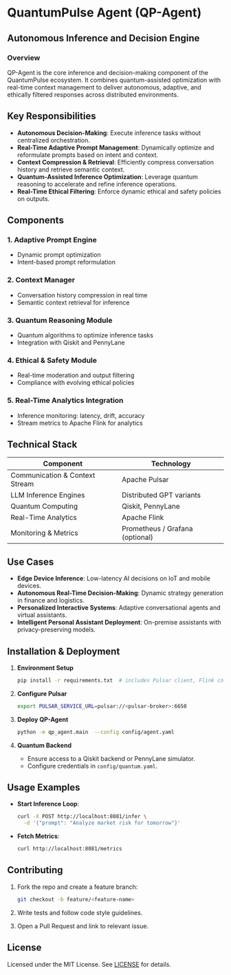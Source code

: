# QuantumPulse Agent (QP-Agent)

## Autonomous Inference and Decision Engine

### Overview

QP-Agent is the core inference and decision-making component of the QuantumPulse ecosystem. It combines quantum-assisted optimization with real-time context management to deliver autonomous, adaptive, and ethically filtered responses across distributed environments.

## Key Responsibilities

* **Autonomous Decision-Making**: Execute inference tasks without centralized orchestration.
* **Real-Time Adaptive Prompt Management**: Dynamically optimize and reformulate prompts based on intent and context.
* **Context Compression & Retrieval**: Efficiently compress conversation history and retrieve semantic context.
* **Quantum-Assisted Inference Optimization**: Leverage quantum reasoning to accelerate and refine inference operations.
* **Real-Time Ethical Filtering**: Enforce dynamic ethical and safety policies on outputs.

## Components

### 1. Adaptive Prompt Engine

* Dynamic prompt optimization
* Intent-based prompt reformulation

### 2. Context Manager

* Conversation history compression in real time
* Semantic context retrieval for inference

### 3. Quantum Reasoning Module

* Quantum algorithms to optimize inference tasks
* Integration with Qiskit and PennyLane

### 4. Ethical & Safety Module

* Real-time moderation and output filtering
* Compliance with evolving ethical policies

### 5. Real-Time Analytics Integration

* Inference monitoring: latency, drift, accuracy
* Stream metrics to Apache Flink for analytics

## Technical Stack

| Component                      | Technology                      |
| ------------------------------ | ------------------------------- |
| Communication & Context Stream | Apache Pulsar                   |
| LLM Inference Engines          | Distributed GPT variants        |
| Quantum Computing              | Qiskit, PennyLane               |
| Real-Time Analytics            | Apache Flink                    |
| Monitoring & Metrics           | Prometheus / Grafana (optional) |

## Use Cases

* **Edge Device Inference**: Low-latency AI decisions on IoT and mobile devices.
* **Autonomous Real-Time Decision-Making**: Dynamic strategy generation in finance and logistics.
* **Personalized Interactive Systems**: Adaptive conversational agents and virtual assistants.
* **Intelligent Personal Assistant Deployment**: On-premise assistants with privacy-preserving models.

## Installation & Deployment

1. **Environment Setup**

   ```bash
   pip install -r requirements.txt  # includes Pulsar client, Flink connectors, Qiskit, PennyLane
   ```
2. **Configure Pulsar**

   ```bash
   export PULSAR_SERVICE_URL=pulsar://<pulsar-broker>:6650
   ```
3. **Deploy QP-Agent**

   ```bash
   python -m qp_agent.main  --config config/agent.yaml
   ```
4. **Quantum Backend**

   * Ensure access to a Qiskit backend or PennyLane simulator.
   * Configure credentials in `config/quantum.yaml`.

## Usage Examples

* **Start Inference Loop**:

  ```bash
  curl -X POST http://localhost:8081/infer \
    -d '{"prompt": "Analyze market risk for tomorrow"}'
  ```
* **Fetch Metrics**:

  ```bash
  curl http://localhost:8081/metrics
  ```

## Contributing

1. Fork the repo and create a feature branch:

   ```bash
   git checkout -b feature/<feature-name>
   ```
2. Write tests and follow code style guidelines.
3. Open a Pull Request and link to relevant issue.

## License

Licensed under the MIT License. See [LICENSE](LICENSE) for details.

